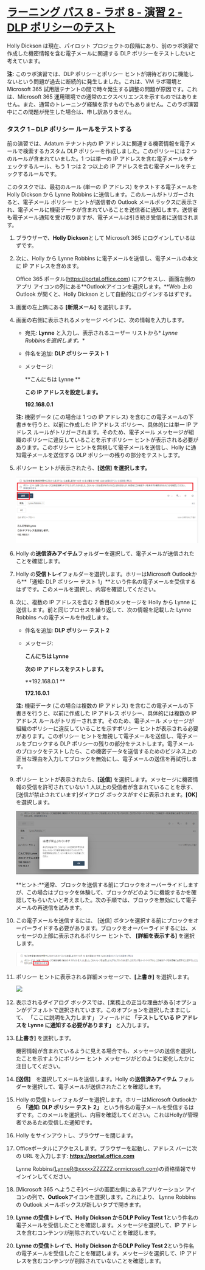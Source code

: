 # [ラーニング パス 8 - ラボ 8 - 演習 2 - DLP ポリシーのテスト](https://github.com/MicrosoftLearning/MS-102T00-Microsoft-365-Administrator-Essentials/blob/master/Instructions/Labs/LAB_AK_08_Lab8_Ex2_Test_DLP_Policy.md#learning-path-8---lab-8---exercise-2---test-the-dlp-policy)

Holly Dickson は現在、パイロット プロジェクトの段階にあり、前のラボ演習で作成した機密情報を含む電子メールに関連する DLP ポリシーをテストしたいと考えています。

**注:** このラボ演習では、DLP ポリシーとポリシー ヒントが期待どおりに機能しないという問題が過去に断続的に発生しました。これは、VM ラボ環境と Microsoft 365 試用版テナントの間で時々発生する調整の問題が原因です。これは、Microsoft 365 運用環境での通常のエクスペリエンスを示すものではありません。また、通常のトレーニング経験を示すものでもありません。このラボ演習中にこの問題が発生した場合は、申し訳ありません。

### タスク 1 – DLP ポリシー ルールをテストする

前の演習では、Adatum テナント内の IP アドレスに関連する機密情報を電子メールで検索するカスタム DLP ポリシーを作成しました。このポリシーには 2 つのルールが含まれていました。1 つは単一の IP アドレスを含む電子メールをチェックするルール、もう 1 つは 2 つ以上の IP アドレスを含む電子メールをチェックするルールです。

このタスクでは、最初のルール (単一の IP アドレス) をテストする電子メールを Holly Dickson から Lynne Robbins に送信します。このルールがトリガーされると、電子メール ポリシー ヒントが送信者の Outlook メールボックスに表示され、電子メールに機密データが含まれていることを送信者に通知します。送信者も電子メール通知を受け取りますが、電子メールは引き続き受信者に送信されます。

1. ブラウザーで、**Holly Dickson**として Microsoft 365 にログインしているはずです。

2. 次に、Holly から Lynne Robbins に電子メールを送信し、電子メールの本文に IP アドレスを含めます。

   Office 365 ポータル(https://portal.office.com) にアクセスし、画面左側のアプリ アイコンの列にある**Outlookアイコンを選択します。**Web 上の Outlook が開くと、Holly Dickson として自動的にログインするはずです。

3. 画面の左上隅にある **[新規メール]** を選択します。

4. 画面の右側に表示されるメッセージ ペインに、次の情報を入力します。

   - 宛先: **Lynne** と入力し、表示されるユーザー リストから* *Lynne Robbinsを選択します。** 

   - 件名を追加:  **DLP ポリシー テスト 1**

   - メッセージ:  

      **こんにちは Lynne ** 

      **この IP アドレスを設定します。**

      **192.168.0.1**

   **注:** 機密データ (この場合は 1 つの IP アドレス) を含むこの電子メールの下書きを行うと、以前に作成した IP アドレス ポリシー、具体的には単一 IP アドレス ルールがトリガーされます。そのため、電子メール メッセージが組織のポリシーに違反していることを示すポリシー ヒントが表示される必要があります。このポリシー ヒントを無視して電子メールを送信し、Holly に通知電子メールを送信する DLP ポリシーの残りの部分をテストします。

5. ポリシー ヒントが表示されたら、**[送信] を選択します。**

   ![](./media/lab8-2-1.png)

6. Holly の**送信済みアイテム**フォルダーを選択して、電子メールが送信されたことを確認します。

7. Holly の**受信トレイ**フォルダーを選択します。ホリーはMicrosoft Outlookから**「通知: DLP ポリシー テスト 1」**という件名の電子メールを受信するはずです。このメールを選択し、内容を確認してください。

8. 次に、複数の IP アドレスを含む 2 番目のメッセージを Holly から Lynne に送信します。前と同じプロセスを繰り返して、次の情報を記載した Lynne Robbins への電子メールを作成します。

   - 件名を追加: **DLP ポリシー テスト 2**

   - メッセージ:

      **こんにちは Lynne**

      **次の IP アドレスをテストします。**

      **192.168.0.1 ** 

      **172.16.0.1**

     

   **注:** 機密データ (この場合は複数の IP アドレス) を含むこの電子メールの下書きを行うと、以前に作成した IP アドレス ポリシー、具体的には複数の IP アドレス ルールがトリガーされます。そのため、電子メール メッセージが組織のポリシーに違反していることを示すポリシー ヒントが表示される必要があります。このポリシー ヒントを無視して電子メールを送信し、電子メールをブロックする DLP ポリシーの残りの部分をテストします。電子メールのブロックをテストしたら、この機密データを送信するためのビジネス上の正当な理由を入力してブロックを無効にし、電子メールの送信を再試行します。

9. ポリシー ヒントが表示されたら、**[送信]** を選択します。メッセージに機密情報の受信を許可されていない 1 人以上の受信者が含まれていることを示す、 [送信が禁止されています]ダイアログ ボックスがすぐに表示されます。**[OK]** を選択します。

   ![](./media/lab8-2-2.png)

   **ヒント:**通常、ブロックを送信する前にブロックをオーバーライドしますが、この場合はブロックを体験して、ブロックがどのように機能するかを確認してもらいたいと考えました。次の手順では、ブロックを無効にして電子メールの再送信を試みます。

10. この電子メールを送信するには、 [送信] ボタンを選択する前にブロックをオーバーライドする必要があります。ブロックをオーバーライドするには、メッセージの上部に表示されるポリシー ヒントで、  **[詳細を表示する]** を選択します。

    ![](./media/lab8-2-3.png)

11. ポリシー ヒントに表示される詳細メッセージで、**[上書き]** を選択します。

    ![](C:\Users\CTCT\Documents\GitHub\ms-102-lab\Instructions\Labs\media\lab8-2-4.png)

12. 表示されるダイアログ ボックスでは、[業務上の正当な理由がある]オプションがデフォルトで選択されています。このオプションを選択したままにして、 「ここに説明を入力します」 フィールドに **「テストしている IP アドレスを Lynne に通知する必要があります」** と入力します。

13. **[上書き]** を選択します。

    機密情報が含まれているように見える場合でも、メッセージの送信を選択したことを示すようにポリシー ヒント メッセージがどのように変化したかに注目してください。

14. **[送信]**　を選択してメールを送信します。Holly の**送信済みアイテム** フォルダーを選択して、電子メールが送信されたことを確認します。

15. Holly の受信トレイフォルダーを選択します。ホリーはMicrosoft Outlookから **「通知: DLP ポリシー テスト 2」** という件名の電子メールを受信するはずです。このメールを選択し、内容を確認してください。これはHollyが管理者であるため受信した通知です。

16. Holly をサインアウトし、ブラウザーを閉じます。

17. Officeポータルにアクセスします。ブラウザーを起動し、アドレス バーに次の URL を入力します: **https://portal.office.com**  

    Lynne Robbins(LynneR@xxxxxZZZZZZ.onmicrosoft.com)の資格情報でサインインしてください。

18. [Microsoft 365 へようこそ]ページの画面左側にあるアプリケーション アイコンの列で、**Outlook**アイコンを選択します。これにより、 Lynne Robbins の Outlook メールボックスが新しいタブで開きます。

19. **Lynne の受信トレイで、Holly Dickson からDLP Policy Test 1**という件名の電子メールを受信したことを確認します。メッセージを選択して、IP アドレスを含むコンテンツが削除されていないことを確認します。

20. **Lynne の受信トレイで、Holly Dickson からDLP Policy Test 2**という件名の電子メールを受信したことを確認します。メッセージを選択して、IP アドレスを含むコンテンツが削除されていないことを確認します。

